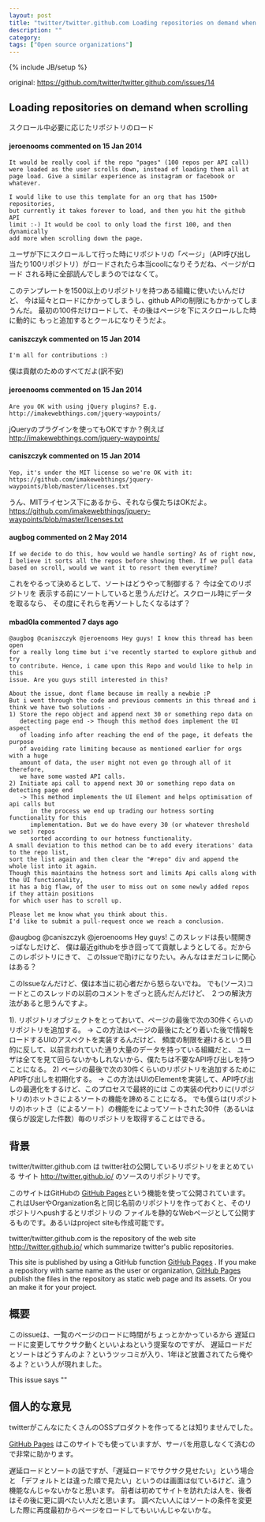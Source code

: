 ```yaml
---
layout: post
title: "twitter/twitter.github.com Loading repositories on demand when scrolling #14"
description: ""
category: 
tags: ["Open source organizations"]
---
```

{% include JB/setup %}

original: https://github.com/twitter/twitter.github.com/issues/14

## Loading repositories on demand when scrolling

スクロール中必要に応じたリポジトリのロード

#### jeroenooms commented on 15 Jan 2014

    It would be really cool if the repo "pages" (100 repos per API call) 
    were loaded as the user scrolls down, instead of loading them all at 
    page load. Give a similar experience as instagram or facebook or whatever.
    
    I would like to use this template for an org that has 1500+ repositories,
    but currently it takes forever to load, and then you hit the github API 
    limit :-) It would be cool to only load the first 100, and then dynamically
    add more when scrolling down the page.


ユーザが下にスクロールして行った時にリポジトリの「ページ」（API呼び出し
当たり100リポジトリ）がロードされたら本当coolになりそうだね、ページがロード
される時に全部読んでしまうのではなくて。

このテンプレートを1500以上のリポジトリを持つある組織に使いたいんだけど、
今は延々とロードにかかってしまうし、github APIの制限にもかかってしまうんだ。
最初の100件だけロードして、その後はページを下にスクロールした時に動的に
もっと追加するとクールになりそうだよ。

#### caniszczyk commented on 15 Jan 2014

    I'm all for contributions :)

僕は貢献のためのすべてだよ(訳不安)


#### jeroenooms commented on 15 Jan 2014

    Are you OK with using jQuery plugins? E.g. http://imakewebthings.com/jquery-waypoints/

jQueryのプラグインを使ってもOKですか？例えば http://imakewebthings.com/jquery-waypoints/


#### caniszczyk commented on 15 Jan 2014

    Yep, it's under the MIT license so we're OK with it:
    https://github.com/imakewebthings/jquery-waypoints/blob/master/licenses.txt

うん、MITライセンス下にあるから、それなら僕たちはOKだよ。
https://github.com/imakewebthings/jquery-waypoints/blob/master/licenses.txt



#### augbog commented on 2 May 2014

    If we decide to do this, how would we handle sorting? As of right now, 
    I believe it sorts all the repos before showing them. If we pull data
    based on scroll, would we want it to resort them everytime?

これをやるって決めるとして、ソートはどうやって制御する？ 今は全てのリポジトリを
表示する前にソートしていると思うんだけど。スクロール時にデータを取るなら、
その度にそれらを再ソートしたくなるはず？



#### mbad0la commented 7 days ago

    @augbog @caniszczyk @jeroenooms Hey guys! I know this thread has been open
    for a really long time but i've recently started to explore github and try
    to contribute. Hence, i came upon this Repo and would like to help in this
    issue. Are you guys still interested in this?
    
    About the issue, dont flame because im really a newbie :P 
    But i went through the code and previous comments in this thread and i think we have two solutions -
    1) Store the repo object and append next 30 or something repo data on
       detecting page end -> Though this method does implement the UI aspect
       of loading info after reaching the end of the page, it defeats the purpose
       of avoiding rate limiting because as mentioned earlier for orgs with a huge
       amount of data, the user might not even go through all of it therefore,
       we have some wasted API calls.
    2) Initiate api call to append next 30 or something repo data on detecting page end
       -> This method implements the UI Element and helps optimisation of api calls but
          in the process we end up trading our hotness sorting functionality for this 
          implementation. But we do have every 30 (or whatever threshold we set) repos
          sorted according to our hotness functionality.
    A small deviation to this method can be to add every iterations' data to the repo list,
    sort the list again and then clear the "#repo" div and append the whole list into it again.
    Though this maintains the hotness sort and limits Api calls along with the UI functionality,
    it has a big flaw, of the user to miss out on some newly added repos if they attain positions
    for which user has to scroll up.
    
    Please let me know what you think about this.
    I'd like to submit a pull-request once we reach a conclusion.

@augbog @caniszczyk @jeroenooms Hey guys! このスレッドは長い間開きっぱなしだけど、
僕は最近githubを歩き回ってて貢献しようとしてる。だからこのレポジトリにきて、
このIssueで助けになりたい。みんなはまだコレに関心はある？

このIssueなんだけど、僕は本当に初心者だから怒らないでね。
でも(ソース)コードとこのスレッドの以前のコメントをざっと読んだんだけど、
２つの解決方法があると思うんですよ。

1). リポジトリオブジェクトをとっておいて、ページの最後で次の30件くらいのリポジトリを追加する。
    -> この方法はページの最後にたどり着いた後で情報をロードするUIのアスペクトを実装するんだけど、
       頻度の制限を避けるという目的に反して、以前言われていた通り大量のデータを持っている組織だと、
       ユーザは全てを見て回らないかもしれないから、僕たちは不要なAPI呼び出しを持つことになる。
2) ページの最後で次の30件くらいのリポジトリを追加するためにAPI呼び出しを初期化する。
    -> この方法はUIのElementを実装して、API呼び出しの最適化をするけど、このプロセスで最終的には
       この実装の代わりに(リポジトリの)ホットさによるソートの機能を諦めることになる。
       でも僕らは(リポジトリの)ホットさ（によるソート）の機能をによってソートされた30件（あるいは
       僕らが設定した件数）毎のリポジトリを取得することはできる。


## 背景

twitter/twitter.github.com は twitter社の公開しているリポジトリをまとめている
サイト http://twitter.github.io/ のソースのリポジトリです。

このサイトはGitHubの [GitHub Pages](https://pages.github.com/)という機能を使って公開されています。
これはUserやOrganization名と同じ名前のリポジトリを作っておくと、そのリポジトリへpushするとリポジトリの
ファイルを静的なWebページとして公開するものです。あるいはproject siteも作成可能です。


twitter/twitter.github.com is the repository of the web site http://twitter.github.io/
which summarize twitter's public repositories.

This site is published by using a GitHub function [GitHub Pages](https://pages.github.com/) .
If you make a repository with same name as the user or organization, [GitHub Pages](https://pages.github.com/) 
publish the files in the repository as static web page and its assets. Or you an make it for your project.


## 概要

このissueは、一覧のページのロードに時間がちょっとかかっているから
遅延ロードに変更してサクサク動くといいよねという提案なのですが、
遅延ロードだとソートはどうすんのよ？というツッコミが入り、1年ほど放置されてたら俺やるよ？という人が現れました。

This issue says ""


## 個人的な意見

twitterがこんなにたくさんのOSSプロダクトを作ってるとは知りませんでした。

[GitHub Pages](https://pages.github.com/) はこのサイトでも使っていますが、サーバを用意しなくて済むので非常に助かります。

遅延ロードとソートの話ですが、「遅延ロードでサクサク見せたい」という場合と
「デフォルトとは違った順で見たい」というのは画面は似ているけど、違う機能なんじゃないかなと思います。
前者は初めてサイトを訪れたは人を、後者はその後に更に調べたい人だと思います。
調べたい人にはソートの条件を変更した際に再度最初からページをロードしてもいいんじゃないかな。
